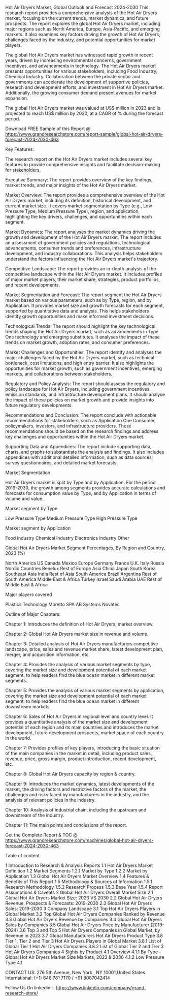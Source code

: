 Hot Air Dryers Market, Global Outlook and Forecast 2024-2030
This research report provides a comprehensive analysis of the Hot Air Dryers market, focusing on the current trends, market dynamics, and future prospects. The report explores the global Hot Air Dryers market, including major regions such as North America, Europe, Asia-Pacific, and emerging markets. It also examines key factors driving the growth of Hot Air Dryers, challenges faced by the industry, and potential opportunities for market players.

The global Hot Air Dryers market has witnessed rapid growth in recent years, driven by increasing environmental concerns, government incentives, and advancements in technology. The Hot Air Dryers market presents opportunities for various stakeholders, including Food Industry, Chemical Industry. Collaboration between the private sector and governments can accelerate the development of supportive policies, research and development efforts, and investment in Hot Air Dryers market. Additionally, the growing consumer demand present avenues for market expansion.

The global Hot Air Dryers market was valued at US$ million in 2023 and is projected to reach US$ million by 2030, at a CAGR of % during the forecast period.

Download FREE Sample of this Report @ https://www.grandresearchstore.com/report-sample/global-hot-air-dryers-forecast-2024-2030-463


Key Features:

The research report on the Hot Air Dryers market includes several key features to provide comprehensive insights and facilitate decision-making for stakeholders.

Executive Summary: The report provides overview of the key findings, market trends, and major insights of the Hot Air Dryers market.

Market Overview: The report provides a comprehensive overview of the Hot Air Dryers market, including its definition, historical development, and current market size. It covers market segmentation by Type (e.g., Low Pressure Type, Medium Pressure Type), region, and application, highlighting the key drivers, challenges, and opportunities within each segment.

Market Dynamics: The report analyses the market dynamics driving the growth and development of the Hot Air Dryers market. The report includes an assessment of government policies and regulations, technological advancements, consumer trends and preferences, infrastructure development, and industry collaborations. This analysis helps stakeholders understand the factors influencing the Hot Air Dryers market's trajectory.

Competitive Landscape: The report provides an in-depth analysis of the competitive landscape within the Hot Air Dryers market. It includes profiles of major market players, their market share, strategies, product portfolios, and recent developments.

Market Segmentation and Forecast: The report segment the Hot Air Dryers market based on various parameters, such as by Type, region, and by Application. It provides market size and growth forecasts for each segment, supported by quantitative data and analysis. This helps stakeholders identify growth opportunities and make informed investment decisions.

Technological Trends: The report should highlight the key technological trends shaping the Hot Air Dryers market, such as advancements in Type One technology and emerging substitutes. It analyses the impact of these trends on market growth, adoption rates, and consumer preferences.

Market Challenges and Opportunities: The report identify and analyses the major challenges faced by the Hot Air Dryers market, such as technical bottleneck, cost limitations, and high entry barrier. It also highlights the opportunities for market growth, such as government incentives, emerging markets, and collaborations between stakeholders.

Regulatory and Policy Analysis: The report should assess the regulatory and policy landscape for Hot Air Dryers, including government incentives, emission standards, and infrastructure development plans. It should analyse the impact of these policies on market growth and provide insights into future regulatory developments.

Recommendations and Conclusion: The report conclude with actionable recommendations for stakeholders, such as Application One Consumer, policymakers, investors, and infrastructure providers. These recommendations should be based on the research findings and address key challenges and opportunities within the Hot Air Dryers market.

Supporting Data and Appendices: The report include supporting data, charts, and graphs to substantiate the analysis and findings. It also includes appendices with additional detailed information, such as data sources, survey questionnaires, and detailed market forecasts.

Market Segmentation

Hot Air Dryers market is split by Type and by Application. For the period 2019-2030, the growth among segments provides accurate calculations and forecasts for consumption value by Type, and by Application in terms of volume and value.



Market segment by Type



Low Pressure Type
Medium Pressure Type
High Pressure Type


Market segment by Application



Food Industry
Chemical Industry
Electronics Industry
Other


Global Hot Air Dryers Market Segment Percentages, By Region and Country, 2023 (%)



North America
US
Canada
Mexico
Europe
Germany
France
U.K.
Italy
Russia
Nordic Countries
Benelux
Rest of Europe
Asia
China
Japan
South Korea
Southeast Asia
India
Rest of Asia
South America
Brazil
Argentina
Rest of South America
Middle East & Africa
Turkey
Israel
Saudi Arabia
UAE
Rest of Middle East & Africa


Major players covered



Plastics Technology
Moretto SPA
AB Systems
Novatec


Outline of Major Chapters:

Chapter 1: Introduces the definition of Hot Air Dryers, market overview.

Chapter 2: Global Hot Air Dryers market size in revenue and volume.

Chapter 3: Detailed analysis of Hot Air Dryers manufacturers competitive landscape, price, sales and revenue market share, latest development plan, merger, and acquisition information, etc.

Chapter 4: Provides the analysis of various market segments by type, covering the market size and development potential of each market segment, to help readers find the blue ocean market in different market segments.

Chapter 5: Provides the analysis of various market segments by application, covering the market size and development potential of each market segment, to help readers find the blue ocean market in different downstream markets.

Chapter 6: Sales of Hot Air Dryers in regional level and country level. It provides a quantitative analysis of the market size and development potential of each region and its main countries and introduces the market development, future development prospects, market space of each country in the world.

Chapter 7: Provides profiles of key players, introducing the basic situation of the main companies in the market in detail, including product sales, revenue, price, gross margin, product introduction, recent development, etc.

Chapter 8: Global Hot Air Dryers capacity by region & country.

Chapter 9: Introduces the market dynamics, latest developments of the market, the driving factors and restrictive factors of the market, the challenges and risks faced by manufacturers in the industry, and the analysis of relevant policies in the industry.

Chapter 10: Analysis of industrial chain, including the upstream and downstream of the industry.

Chapter 11: The main points and conclusions of the report.

Get the Complete Report & TOC @ https://www.grandresearchstore.com/machines/global-hot-air-dryers-forecast-2024-2030-463

Table of content

1 Introduction to Research & Analysis Reports
1.1 Hot Air Dryers Market Definition
1.2 Market Segments
1.2.1 Market by Type
1.2.2 Market by Application
1.3 Global Hot Air Dryers Market Overview
1.4 Features & Benefits of This Report
1.5 Methodology & Sources of Information
1.5.1 Research Methodology
1.5.2 Research Process
1.5.3 Base Year
1.5.4 Report Assumptions & Caveats
2 Global Hot Air Dryers Overall Market Size
2.1 Global Hot Air Dryers Market Size: 2023 VS 2030
2.2 Global Hot Air Dryers Revenue, Prospects & Forecasts: 2019-2030
2.3 Global Hot Air Dryers Sales: 2019-2030
3 Company Landscape
3.1 Top Hot Air Dryers Players in Global Market
3.2 Top Global Hot Air Dryers Companies Ranked by Revenue
3.3 Global Hot Air Dryers Revenue by Companies
3.4 Global Hot Air Dryers Sales by Companies
3.5 Global Hot Air Dryers Price by Manufacturer (2019-2024)
3.6 Top 3 and Top 5 Hot Air Dryers Companies in Global Market, by Revenue in 2023
3.7 Global Manufacturers Hot Air Dryers Product Type
3.8 Tier 1, Tier 2 and Tier 3 Hot Air Dryers Players in Global Market
3.8.1 List of Global Tier 1 Hot Air Dryers Companies
3.8.2 List of Global Tier 2 and Tier 3 Hot Air Dryers Companies
4 Sights by Product
4.1 Overview
4.1.1 By Type - Global Hot Air Dryers Market Size Markets, 2023 & 2030
4.1.2 Low Pressure Type
4.1

CONTACT US:
276 5th Avenue, New York , NY 10001,United States
International: (+1) 646 781 7170 / +91 8087042414

Follow Us On linkedin :- https://www.linkedin.com/company/grand-research-store/
